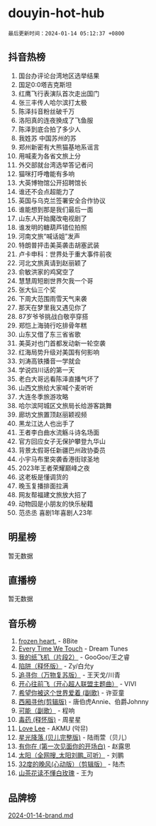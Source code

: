 # douyin-hot-hub

`最后更新时间：2024-01-14 05:12:37 +0800`

## 抖音热榜

1. 国台办评论台湾地区选举结果
1. 国足0:0塔吉克斯坦
1. 红鹰飞行表演队首次走出国门
1. 张三丰传人哈尔滨打太极
1. 陈泽抖音粉丝破千万
1. 洛阳真的连夜换成了飞鱼服
1. 陈泽到底合拍了多少人
1. 我姓苏 中国苏州的苏
1. 郑州新密有大熊猫基地系谣言
1. 用喊麦为各省文旅上分
1. 外交部就台湾选举答记者问
1. 猫咪打呼噜能有多响
1. 大英博物馆公开招聘馆长
1. 谁还不会点超能力了
1. 英国与乌克兰签署安全合作协议
1. 谁能想到那是我们最后一面
1. 山东人开始魔改电视剧了
1. 谁发明的糖葫芦错位拍照
1. 河南文旅“喊话姐”发声
1. 特朗普抨击美英袭击胡塞武装
1. 卢卡申科：世界处于重大事件前夜
1. 河北文旅真请到赵丽颖了
1. 俞敏洪家的鸡窝空了
1. 慧慧周短剧世界欠我一个哥
1. 张大仙三个奖
1. 下周大范围雨雪天气来袭
1. 那天在梦里我又遇见你了
1. 87岁爷爷挑战白敬亭穿搭
1. 郑恺上海骑行吃排骨年糕
1. 山东又借了东三省省歌
1. 美英对也门首都发动新一轮空袭
1. 红海局势升级对美国有何影响
1. 刘涛高铁播音一学就会
1. 学说四川话的第一天
1. 老白大哥远看陈泽直播气坏了
1. 山西文旅给大家喊个麦听听
1. 大连冬季旅游攻略
1. 哈尔滨阿城区文旅局长给游客跳舞
1. 廊坊文旅置顶赵丽颖视频
1. 黑龙江达人也出手了
1. 王者李白曲水流觞斗诗名场面
1. 官方回应女子无保护攀登九华山
1. 背景太假哥任新疆巴州政协委员
1. 小宇马布里突袭香港街球圣地
1. 2023年王者荣耀巅峰之夜
1. 这老板是懂调货的
1. 晚玉复播排面拉满
1. 网友帮福建文旅放大招了
1. 动物园是小朋友的快乐秘籍
1. 范丞丞 喜剧1年喜剧人23年

## 明星榜

暂无数据

## 直播榜

暂无数据

## 音乐榜

1. [frozen heart.](https://sf86-cdn-tos.douyinstatic.com/obj/tos-cn-ve-2774/oIIWJfyjIACZA9zQMtnJ6hQQhFC4vhCupoRBsO) - 8Bite
1. [Every Time We Touch](https://sf86-cdn-tos.douyinstatic.com/obj/tos-cn-ve-2774/ogN6lUKQeBBfEVhIOMikG1CcJjugxk1tztZyhP) - Dream Tunes
1. [我的纸飞机（片段2）](https://sf86-cdn-tos.douyinstatic.com/obj/tos-cn-ve-2774/oM2ZrKcg2CD5AeRB2gkeXOFB1IxAGJdZPazYHf) - GooGoo/王之睿
1. [陷阱（释怀版）](https://sf86-cdn-tos.douyinstatic.com/obj/tos-cn-ve-2774/oE8C21LeZrzKLDFfQYgMzx4GAIHageG5IzayY7) - Zy/白允y
1. [追寻你（万物复苏版）](https://sf86-cdn-tos.douyinstatic.com/obj/tos-cn-ve-2774/oYeAZJsbjIDit9APmBg8u6uDUQnHmoCf3gbo74) - 王天戈/川青
1. [开心往前飞（开心超人联盟主题曲）](https://sf3-cdn-tos.douyinstatic.com/obj/tos-cn-ve-2774/9d8fb7c82cf1421fb93a9fe925275e0a) - VIVI
1. [希望你被这个世界爱着 (副歌)](https://sf3-cdn-tos.douyinstatic.com/obj/tos-cn-ve-2774/oUHCmWQfZlE3QQBKBeD8rCFLpJzPgCpImhsxMt) - 许亚童
1. [西厢寻他(剪辑版)](https://sf86-cdn-tos.douyinstatic.com/obj/tos-cn-ve-2774/oUsAVfAQKlRNxEv5qxvIB8o5qmIWUcXbzJKJhw) - 唐伯虎Annie、伯爵Johnny
1. [可能（副歌）](https://sf6-cdn-tos.douyinstatic.com/obj/tos-cn-ve-2774/cde1731888894259b333569393c2fb51) - 程响
1. [毒药 (释怀版)](https://sf6-cdn-tos.douyinstatic.com/obj/tos-cn-ve-2774/oYILMEAzspdZBIzy4frJNB8ZHPHWAhiwowd4Ad) - 周星星
1. [Love Lee](https://sf86-cdn-tos.douyinstatic.com/obj/tos-cn-ve-2774/o05GbkJGbCBTdDnMtB0fwOYgkeZp23vrWQDQBS) - AKMU (악뮤)
1. [星光降落 (贝儿完整版)](https://sf6-cdn-tos.douyinstatic.com/obj/tos-cn-ve-2774/okwB9hAwyAtsFFkFBzAX1hOOfQuIoMNs0W2Mwr) - 陆雨萱（贝儿）
1. [有你在 (第一次见面你的开场白)](https://sf86-cdn-tos.douyinstatic.com/obj/tos-cn-ve-2774/oAthrQ3ClJBfI57uBoFEgNDYtNCZ0TSYQQfxQ0) - 赵露思
1. [太阳（全网搜_太阳刘鹏_可听）](https://sf3-cdn-tos.douyinstatic.com/obj/tos-cn-ve-2774/ogWbyIQnlBFImVbeDocRdCIYtBHlbJXgfZMvgz) - 刘鹏
1. [32度的晚风(心动版）（剪辑版）](https://sf3-cdn-tos.douyinstatic.com/obj/tos-cn-ve-2774/owNyabsyWdzUulxhoJfK8IBXgp0UMQAHpvGh2B) - 陆杰
1. [山茶花读不懂白玫瑰](https://sf6-cdn-tos.douyinstatic.com/obj/tos-cn-ve-2774/osfn8B7DktrRHEPJgPCfDbw7QDQEkwC16BxZg9) - 王为

## 品牌榜

[2024-01-14-brand.md](2024-01-14-brand.md)

